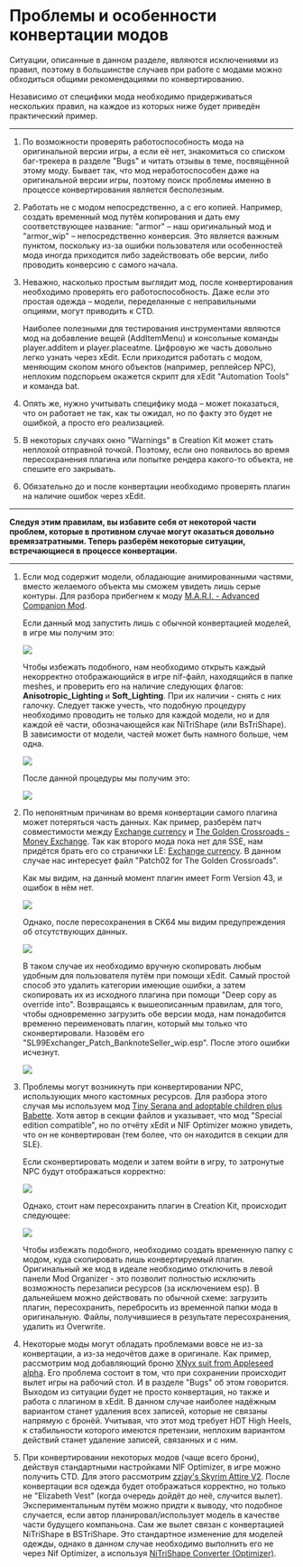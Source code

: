 # Проблемы и особенности конвертации модов

Ситуации, описанные в данном разделе, являются исключениями из правил, поэтому в большинстве случаев при работе с модами можно обходиться общими рекомендациями по конвертированию.

Независимо от специфики мода необходимо придерживаться нескольких правил, на каждое из которых ниже будет приведён практический пример.

------

1) По возможности проверять работоспособность мода на оригинальной версии игры, а если её нет, знакомиться со списком баг-трекера в разделе "Bugs" и читать отзывы в теме, посвящённой этому моду. Бывает так, что мод неработоспособен даже на оригинальной версии игры, поэтому поиск проблемы именно в процессе конвертирования является бесполезным.

2) Работать не с модом непосредственно, а с его копией. Например, создать временный мод путём копирования и дать ему соответствующее название: "armor" – наш оригинальный мод и "armor_wip" – непосредственно конверсия. Это является важным пунктом, поскольку из-за ошибки пользователя или особенностей мода иногда приходится либо задействовать обе версии, либо проводить конверсию с самого начала.

3) Неважно, насколько простым выглядит мод, после конвертирования необходимо проверять его работоспособность. Даже если это простая одежда – модели, переделанные с неправильными опциями, могут приводить к CTD.

    Наиболее полезными для тестирования инструментами являются мод на добавление вещей (AddItemMenu) и консольные команды player.additem и player.placeatme. Цифровую же часть довольно легко узнать через xEdit. Если приходится работать с модом, меняющим скопом много объектов (например, реплейсер NPC), неплохим подспорьем окажется скрипт для xEdit "Automation Tools" и команда bat.

4) Опять же, нужно учитывать специфику мода – может показаться, что он работает не так, как ты ожидал, но по факту это будет не ошибкой, а просто его реализацией.

5) В некоторых случаях окно "Warnings" в Creation Kit может стать неплохой отправной точкой. Поэтому, если оно появилось во время пересохранения плагина или попытке рендера какого-то объекта, не спешите его закрывать.

6) Обязательно до и после конвертации необходимо проверять плагин на наличие ошибок через xEdit.

------

**Следуя этим правилам, вы избавите себя от некоторой части проблем, которые в противном случае могут оказаться довольно времязатратными. Теперь разберём некоторые ситуации, встречающиеся в процессе конвертации.**

------

1) Если мод содержит модели, обладающие анимированными частями, вместо желаемого объекта мы сможем увидеть лишь серые контуры. Для разбора прибегнем к моду [M.A.R.I. - Advanced Companion Mod](https://www.nexusmods.com/skyrim/mods/91686).

    Если данный мод запустить лишь с обычной конвертацией моделей, в игре мы получим это:

    ![](../00_Resources/00_Conversion/008.png)

    Чтобы избежать подобного, нам необходимо открыть каждый некорректно отображающийся в игре nif-файл, находящийся в папке meshes, и проверить его на наличие следующих флагов: **Anisotropic_Lighting** и **Soft_Lighting**. При их наличии - снять с них галочку. Следует также учесть, что подобную процедуру необходимо проводить не только для каждой модели, но и для каждой её части, обозначающейся как NiTriShape (или BsTriShape). В зависимости от модели, частей может быть намного больше, чем одна.

    ![](../00_Resources/00_Conversion/009.PNG)

    После данной процедуры мы получим это:

    ![](../00_Resources/00_Conversion/010.png)

2) По непонятным причинам во время конвертации самого плагина может потеряться часть данных. Как пример, разберём патч совместимости между [Exchange currency](https://www.nexusmods.com/skyrimspecialedition/mods/491) и [The Golden Crossroads - Money Exchange](https://www.nexusmods.com/skyrim/mods/54670). Так как второго мода пока нет для SSE, нам придётся брать его со странички LE: [Exchange currency](https://www.nexusmods.com/skyrim/mods/67504). В данном случае нас интересует файл "Patch02 for The Golden Crossroads".

    Как мы видим, на данный момент плагин имеет Form Version 43, и ошибок в нём нет.

    ![](../00_Resources/00_Conversion/011.png)

    Однако, после пересохранения в CK64 мы видим предупреждения об отсутствующих данных.

    ![](../00_Resources/00_Conversion/012.png)

    В таком случае их необходимо вручную скопировать любым удобным для пользователя путём при помощи xEdit. Самый простой способ это удалить категории имеющие ошибки, а затем скопировать их из исходного плагина при помощи "Deep copy as override into". Возвращаясь к вышеописанным правилам, для того, чтобы одновременно загрузить обе версии мода, нам понадобится временно переименовать плагин, который мы только что сконвертировали. Назовём его "SL99Exchanger_Patch_BanknoteSeller_wip.esp". После этого ошибки исчезнут.

    ![](../00_Resources/00_Conversion/013.png)

3) Проблемы могут возникнуть при конвертировании NPC, использующих много кастомных ресурсов. Для разбора этого случая мы используем мод 
[Tiny Serana and adoptable children plus Babette](https://www.nexusmods.com/skyrim/mods/65155). Хотя автор в секции файлов и указывает, что мод "Special edition compatible", но по отчёту xEdit и NIF Optimizer можно увидеть, что он не конвертирован (тем более, что он находится в секции для SLE).

    Если сконвертировать модели и затем войти в игру, то затронутые NPC будут отображаться корректно:

    ![](../00_Resources/00_Conversion/014.png)

    Однако, стоит нам пересохранить плагин в Creation Kit, происходит следующее:

    ![](../00_Resources/00_Conversion/015.png)

    Чтобы избежать подобного, необходимо создать временную папку с модом, куда скопировать лишь конвертируемый плагин. Оригинальный же мод в идеале необходимо отключить в левой панели Mod Organizer - это позволит полностью исключить возможность перезаписи ресурсов (за исключением esp). В дальнейшем можно действовать по обычной схеме: загрузить плагин, пересохранить, перебросить из временной папки мода в оригинальную. Файлы, получившиеся в результате пересохранения, удалить из Overwrite.

4) Некоторые моды могут обладать проблемами вовсе не из-за конвертации, а из-за недочётов даже в оригинале. Как пример, рассмотрим мод добавляющий броню [ХNyx suit from Appleseed alpha](https://www.nexusmods.com/skyrim/mods/77184/). Его проблема состоит в том, что при сохранении происходит вылет игры на рабочий стол. И в разделе "Bugs" об этом говорится. Выходом из ситуации будет не просто конвертация, но также и работа с плагином в xEdit. В данном случае наиболее надёжным вариантом станет удаления всех записей, которые не связаны напрямую с бронёй. Учитывая, что этот мод требует HDT High Heels, к стабильности которого имеются претензии, неплохим вариантом действий станет удаление записей, связанных и с ним.

5) При конвертировании некоторых модов (чаще всего брони), действуя стандартными настройками NIF Optimizer, в игре можно получить CTD. Для этого рассмотрим [zzjay's Skyrim Attire V2](https://www.dropbox.com/s/1asj3tby6gt6764/Skyrim%20Attire.7z?dl=0). После конвертации вся одежда будет отображаться корректно, но только не "Elizabeth Vest" (когда очередь дойдёт до неё, случится вылет). Экспериментальным путём можно придти к выводу, что подобное случается, если автор планировал/использует модель в качестве части будущего компаньона. Сам же вылет связан с конвертацией NiTriShape в BSTriShape. Это стандартное изменение для моделей одежды, однако в данном случае необходимо выполнить его не через Nif Optimizer, а используя [NiTriShape Converter (Optimizer)](https://www.nexusmods.com/skyrimspecialedition/mods/19911).
